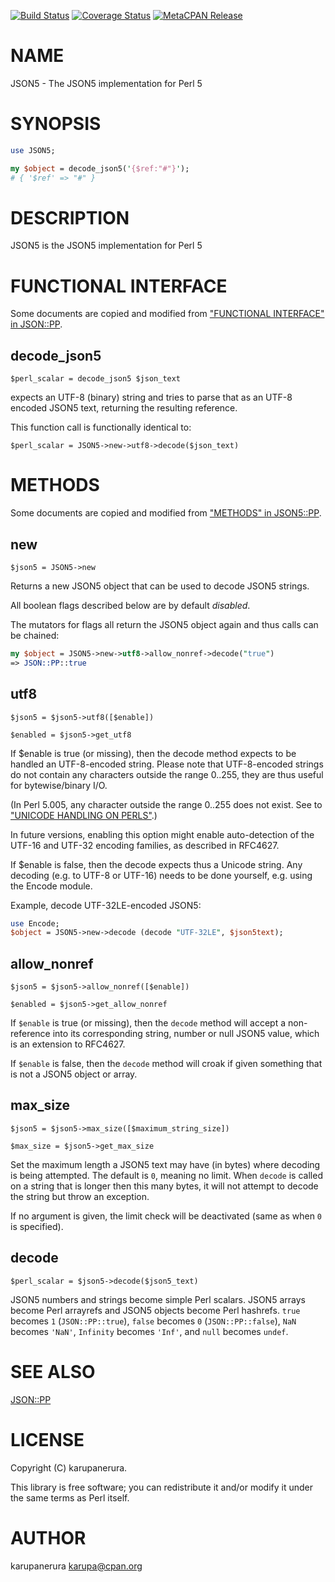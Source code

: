 [![Build Status](https://travis-ci.org/karupanerura/p5-JSON5.svg?branch=master)](https://travis-ci.org/karupanerura/p5-JSON5) [![Coverage Status](http://codecov.io/github/karupanerura/p5-JSON5/coverage.svg?branch=master)](https://codecov.io/github/karupanerura/p5-JSON5?branch=master) [![MetaCPAN Release](https://badge.fury.io/pl/JSON5.svg)](https://metacpan.org/release/JSON5)
# NAME

JSON5 - The JSON5 implementation for Perl 5

# SYNOPSIS

```perl
use JSON5;

my $object = decode_json5('{$ref:"#"}');
# { '$ref' => "#" }
```

# DESCRIPTION

JSON5 is the JSON5 implementation for Perl 5

# FUNCTIONAL INTERFACE

Some documents are copied and modified from ["FUNCTIONAL INTERFACE" in JSON::PP](https://metacpan.org/pod/JSON::PP#FUNCTIONAL-INTERFACE).

## decode\_json5

```
$perl_scalar = decode_json5 $json_text
```

expects an UTF-8 (binary) string and tries to parse that as
an UTF-8 encoded JSON5 text, returning the resulting reference.

This function call is functionally identical to:

```
$perl_scalar = JSON5->new->utf8->decode($json_text)
```

# METHODS

Some documents are copied and modified from ["METHODS" in JSON5::PP](https://metacpan.org/pod/JSON5::PP#METHODS).

## new

```
$json5 = JSON5->new
```

Returns a new JSON5 object that can be used to decode JSON5
strings.

All boolean flags described below are by default _disabled_.

The mutators for flags all return the JSON5 object again and thus calls can
be chained:

```perl
my $object = JSON5->new->utf8->allow_nonref->decode("true")
=> JSON::PP::true
```

## utf8

```
$json5 = $json5->utf8([$enable])

$enabled = $json5->get_utf8
```

If $enable is true (or missing), then the decode method expects to be handled
an UTF-8-encoded string. Please note that UTF-8-encoded strings do not contain any
characters outside the range 0..255, they are thus useful for bytewise/binary I/O.

(In Perl 5.005, any character outside the range 0..255 does not exist.
See to ["UNICODE HANDLING ON PERLS"](#unicode-handling-on-perls).)

In future versions, enabling this option might enable auto-detection of the UTF-16 and UTF-32
encoding families, as described in RFC4627.

If $enable is false, then the decode expects thus a Unicode string. Any decoding
(e.g. to UTF-8 or UTF-16) needs to be done yourself, e.g. using the Encode module.

Example, decode UTF-32LE-encoded JSON5:

```perl
use Encode;
$object = JSON5->new->decode (decode "UTF-32LE", $json5text);
```

## allow\_nonref

```
$json5 = $json5->allow_nonref([$enable])

$enabled = $json5->get_allow_nonref
```

If `$enable` is true (or missing), then the `decode` method will accept a
non-reference into its corresponding string, number or null JSON5 value,
which is an extension to RFC4627.

If `$enable` is false, then the `decode` method will croak if
given something that is not a JSON5 object or array.

## max\_size

```
$json5 = $json5->max_size([$maximum_string_size])

$max_size = $json5->get_max_size
```

Set the maximum length a JSON5 text may have (in bytes) where decoding is
being attempted. The default is `0`, meaning no limit. When `decode`
is called on a string that is longer then this many bytes, it will not
attempt to decode the string but throw an exception.

If no argument is given, the limit check will be deactivated (same as when
`0` is specified).

## decode

```
$perl_scalar = $json5->decode($json5_text)
```

JSON5 numbers and strings become simple Perl scalars. JSON5 arrays become
Perl arrayrefs and JSON5 objects become Perl hashrefs. `true` becomes
`1` (`JSON::PP::true`), `false` becomes `0` (`JSON::PP::false`),
`NaN` becomes `'NaN'`, `Infinity` becomes `'Inf'`, and
`null` becomes `undef`.

# SEE ALSO

[JSON::PP](https://metacpan.org/pod/JSON::PP)

# LICENSE

Copyright (C) karupanerura.

This library is free software; you can redistribute it and/or modify
it under the same terms as Perl itself.

# AUTHOR

karupanerura <karupa@cpan.org>
